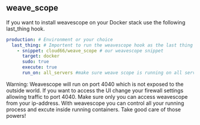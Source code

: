 ## weave_scope

If you want to install weavescope on your Docker stack use the following last_thing hook.

```yaml
production: # Environment or your choice
  last_thing: # Importent to run the weavescope hook as the last thing during server deployment
    - snippet: cloud66/weave_scope # our weavescope snippet
      target: docker
      sudo: true
      execute: true
      run_on: all_servers #make sure weave scope is running on all servers and communicate to each other
```

Warning: Weavescope will run on port 4040 which is not exposed to the outside world. If you want to access the UI change your firewall settings allowing traffic to port 4040. Make sure only you can access weavescope from your ip-address. With weavescope you can control all your running process and excute inside running containers. Take good care of those powers!
